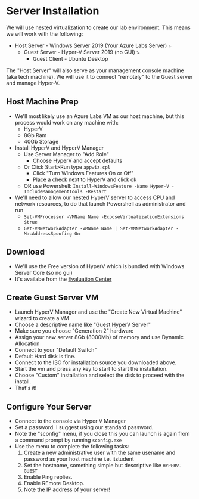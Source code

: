 # Server Installation
We will use nested virtualization to create our lab environment. This means we will work with the following:
- Host Server - Windows Server 2019 (Your Azure Labs Server) &#x2935;
   - Guest Server - Hyper-V Server 2019 (no GUI) &#x2935;
      - Guest Client - Ubuntu Desktop

The "Host Server" will also serve as your management console machine (aka tech machine). We will use it to connect "remotely" to the Guest server and manage Hyper-V.


## Host Machine Prep
 - We'll most likely use an Azure Labs VM as our host machine, but this process would work on any machine with:
    - HyperV
    - 8Gb Ram
    - 40Gb Storage
 - Install HyperV and HyperV Manager
   - Use Server Manager to "Add Role"
      - Choose HyperV and accept defaults
   - Or Click Start>Run type `appwiz.cpl`
      - Click "Turn Windows Features On or Off"
      - Place a check next to HyperV and click ok
   - OR use Powershell: `Install-WindowsFeature -Name Hyper-V -IncludeManagementTools -Restart`
 - We'll need to allow our nested HyperV server to access CPU and network resources, to do that launch Powershell as administrator and run
   - `Set-VMProcessor -VMName Name -ExposeVirtualizationExtensions $true`
   - `Get-VMNetworkAdapter -VMName Name | Set-VMNetworkAdapter -MacAddressSpoofing On`
## Download 
 - We'll use the Free version of HyperV which is bundled with Windows Server Core (so no gui)
 - It's availabe from the [Evaluation Center](https://www.microsoft.com/en-us/evalcenter/evaluate-hyper-v-server-2019)

 ## Create Guest Server VM
 - Launch HyperV Manager and use the "Create New Virtual Machine" wizard to create a VM
 - Choose a descriptive name like "Guest HyperV Server"
 - Make sure you choose "Generation 2" hardware
 - Assign your new server 8Gb (8000Mb) of memory and use Dynamic Allocation
 - Connect to your "Default Switch"
 - Default Hard disk is fine.
 - Connect to the ISO for installation source you downloaded above.
 - Start the vm and press any key to start to start the installation.
 - Choose "Custom" installation and select the disk to proceed with the install.
 - That's it!

## Configure Your Server
 - Connect to the console via Hyper V Manager
 - Set a password. I suggest using our standard password.
 - Note the "sconfig" menu, if you close this  you can launch is again from a command prompt by running `sconfig.exe`
 - Use the menu to complete the following tasks:
   1. Create a new administrative user with the same usename and password as your host machine i.e. itstudent
   2. Set the hostname, something simple but descriptive like `HYPERV-GUEST`
   3. Enable Ping replies.
   4. Enable REmote Desktop.
   5. Note the IP address of your server!


